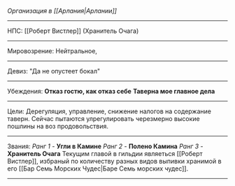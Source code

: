 *Организация в [[Арлания|Арлании]]*
_____
НПС: [[Роберт Вистлер]] (Хранитель Очага)
_____
Мировозрение: Нейтральное, 
_____
Девиз: "Да не опустеет бокал"
____
Убеждения:
**Отказ гостю, как отказ себе**
**Таверна мое главное дела**
_______
Цели: Дерегуляция, управление, снижение налогов на содержание таверн. Сейчас пытаются улрегулировать черезмерно высокие пошлины на воз продовольствия. 
______
Звания:
*Ранг 1* - **Угли в Камине** 
*Ранг 2* - **Полено Камина** 
*Ранг 3* - **Хранитель Очага** Текущим главой в гильдии являеться [[Роберт Вистлер]], избраный по количеству разных видов выпивки хранимой в его [[Бар Семь Морских Чудес|Баре Семь морских чудес]]. 
______



